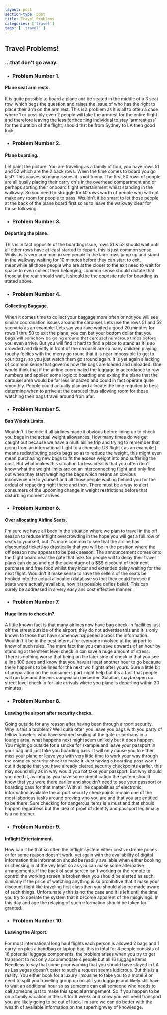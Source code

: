 ```yaml
---
layout: post
section-type: post
title: Travel Problems
categories: ['travel']
tags: [ 'travel' ]
---
```


## Travel Problems!

### ...that don't go away.  


- ### Problem Number 1.  
#### Plane seat arm rests.      
It is quite possible to board a plane and be seated in the middle of a 3 seat row, which begs the question and raises the issue of who has the right to place their arm on the arm rest. This is a problem as it is all to often a case where 1 or possibly even 2 people will take the armrest for the entire flight and therefore leaving the less forthcoming individual to stay 'armrestless' for the duration of the flight, should that be from Sydney to LA then good luck.  

- ### Problem Number 2.  
#### Plane boarding.     
Let paint the picture. You are traveling as a family of four, you have rows 51 and 52 which are the 2 back rows. When the time comes to board you go last? This causes so many issues it is not funny. The first 50 rows of people are all busily placing their carry on's in the overhead compartment and or perhaps sorting their onboard flight entertainment whilst standing in the walkway. So you need to struggle for 50 rows worth of people who will not make any room for people to pass. Wouldn't it be smart to let those people at the back of the plane board first so as to leave the walkway clear for those following.  

- ### Problem Number 3.   
#### Departing the plane.    
This is in fact opposite of the boarding issue, rows 51 & 52 should wait until all other rows have at least started to depart, this is just common sense. Whilst is is very common to see people in the later rows jump up and stand in the walkway waiting for 10 minutes before they can start to exit, meanwhile all those people who are at the closer to the exit need to wait for space to even collect their belonging, common sense should dictate that those at the rear should wait, it should be the opposite rule for boarding as stated above.  

- ### Problem Number 4.    
#### Collecting Baggage.    
When it comes time to collect your baggage more often or not you will see similar coordination issues around the carousel. Lets use the rows 51 and 52 scenario as an example. Lets say you have waited a good 20 minutes for rows 1 thru 50 to exit the plane, you can bet your bottom dollar that you bags will somehow be going around that carousel numerous times before you even arrive. But you will find it hard to find a place to stand as it is so crowded and directly in front of the carousel are so many children playing touchy feelies with the merry go round that it is near impossible to get to your bags, so you just watch them go around again. It is yet again a lacking of common sense that governs how the bags are loaded and unloaded. One would think that if the airline coordinated the luggage in accordance to row numbers and applied some logic to boarding and exiting the plane that the carousel area would be far less impacted and could in fact operate quite smoothly. People could actually plan and allocate the time requited to best determine when to arrive at the carousel thus allowing room for those watching their bags travel around from afar.

- ### Problem Number 5.  
#### Bag Weight Limits.    
Wouldn't it be nice if all airlines made it obvious before lining up to check you bags in the actual weight allowances. How many times do we get caught out because we have a multi airline trip and trying to remember that going from an international flight to a domestic US flight ( as an example ) means redistributing packs bags so as to reduce the weight, this might even mean purchasing new bags to fit the excess weight into and suffering the cost. But what makes this situation far less ideal is that you often don't know what the weight limits are on an interconnecting flight and only find out when they start weighing the bags which means an obvious inconvenience to yourself and all those people waiting behind you for the ordeal of repacking right there and then. There must be a way to alert consumers of the upcoming change in weight restrictions before that disturbing moment arrives.

- ### Problem Number 6.  
#### Over allocating Airline Seats.    
I'm sure we have all been in the situation where we plan to travel in the off season to reduce inflight overcrowding in the hope you will get a full row of seats to yourself, but it's more common to see that the airline has discounted tickets so drastically that you will be in the position where the off season now appears to be peak season. The announcement comes onto the flight board near the gate that asks for people will to delay their travel plans can do so and get the advantage of a $$$ discount of their next purchase and free food whilst they incur and extended delay waiting for the next flight.
Wouldn't it make sense to have the sellers of the seats be hooked into the actual allocation database so that they could foresee if seats were actually available, how it is possible defies belief. This can surely be addressed in a very easy and cost effective manner.

- ### Problem Number 7.  
#### Huge lines to check in?  
A little known fact is that many airlines now have bag check-in facilities just off the street outside of the airport, they do not advertise this and it is only known to those that have somehow happened across the information. Wouldn't it be in the best interest for everyone involved at the airport to know of such rules. The mere fact that you can save upwards of an hour by standing at the street level check in can save a huge amount of stress. There is nothing worse that being on the later side of check in that you see a line 100 deep and know that you have at least another hour to go because there happens to be lines for the next two flights after yours. Sure a little bit of preparation on the consumers part might help but it's a fact that people will run late and the less congestion the better. Solution, maybe open up street level check in for late arrivals where you plane is departing within 30 minutes.

- ### Problem Number 8.  
#### Leaving the airport after security checks.  
Going outside for any reason after having been through airport security. Why is this a problem? Well quite often you leave you bags with you party of fellow travelers who have secured seating at the gate or perhaps in a lounge area, what happens next might seem unlikely but it does happen. You might go outside for a smoke for example and leave your passport in your bag and just take you boarding pass. It will only cause you to either miss your plane or leave you with very little time to work your way through the complex security check to make it. Just having a boarding pass won't cut it despite that you have already cleared security checkpoints earlier. this may sound silly as in why would you not take your passport. But why should you need it, as long as you have some identification the system should know that you were there earlier and shouldn't need to see your passport or boarding pass for that matter. With all the capabilities of electronic information available the airport security checkpoints remain one of the most laborious tasks around proving who you are and that you are entitled to be there. Sure checking for dangerous items is a must and that should happen regardless but the idea of proof of identity and passport legitimacy is a no brainer.

- ### Problem Number 9.  
#### Inflight Entertainment.  
How can it be that so often the Inflight system either costs extreme prices or for some reason doesn't work. yet again with the availability of digital information this information should be readily available when either booking or checking in at the vey least so as you can make some alternative arrangements. if the back of seat screen isn't working or the remote to control the working screen is broken then you should be alerted as such, similarly if the price of watching anything is so prohibitive that it make your discount flight like traveling first class then you should also be made aware of such things. Unfortunately this is not the case and it is left until the time you try to operate the system that it become apparent of the misgivings. In this day and age the relaying of such information should be taken for granted.

- ### Problem Number 10.  
#### Leaving the Airport.    
For most international long haul flights each person is allowed 2 bags and 1 carry-on plus a handbag or laptop bag. this in total for 4 people consists of 16 potential luggage components. the problem arises when you try to get transport to not only accommodate 4 people but all 16 luggage items. Needless to say that some prior warning that you should have stayed in LA as Las vegas doesn't cater to such a request seems ludicrous. But this is a reality. You either book for a luxury limousine to take you to a motel 9 or need to split you traveling group up or split you luggage and likely still have to wait an additional hour so as someone can call someone who needs to call someone just to make this special arrangement. So if you happen to be on a family vacation in the US for 6 weeks and know you will need transport you are likely going to be out of luck. I'm sure we can do better with the wealth of available information on the superhighway of knowledge.
